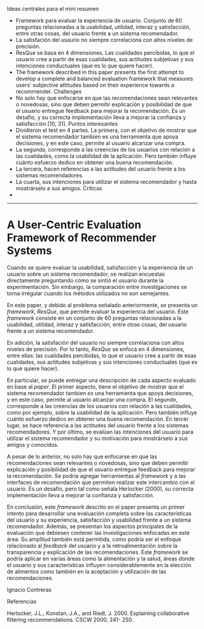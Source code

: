 Ideas centrales para el mini resumen
- Framework para evaluar la experiencia de usuario. Conjunto de 60 preguntas relacionadas a la usabilidad, utilidad, interaz y satisfacción, entre otras cosas, del usuario frente a un sistema recomendador.
- La satisfación del usaurio no siempre correlaciona con altos niveles de precisión.
- ResQue se basa en 4 dimensiones. Las cualidades percibidas, lo que el usuario cree a partir de esas cualidades, sus actitudes subjetivas y sus intenciones conductuales (que es lo que quiere hacer).
- The framework described in this paper presents the first attempt to develop a complete and balanced evaluation framework that measures users’ subjective attitudes based on their experience towards a recommender.
Challenges
- No solo hay que enfocarse en que las recomendaciones sean relevantes o novedosas, sino que deben permitir explicación y posibilidad de que el usuario entregue feedback para mejorar la recomendación. Es un desafío, y su correcta implementación lleva a mejorar la confianza y satisfacción [10, 31].
Puntos interesantes
- Dividieron el test en 4 partes. La primera, con el objetivo de mostrar que el sistema recomendador tambien es una herramienta que apoya decisiones, y en este caso, permite al usuario alcanzar una compra.
- La segunda, corresponde a las creencias de los usuarios con relación a las cualidades, como la usabilidad de la aplicación. Pero también influye cuánto esfuerzo dedico en obtener una buena recomendación.
- La tercera, hacen referencias a las actitudes del usuario frente a los sistemas recomendadores.
- La cuarta, sus intenciones para utilizar el sistema recomendador y hasta mostrárselo a sus amigos.
Críticas
- 

---

# A User-Centric Evaluation Framework of Recommender Systems

Cuando se quiere evaluar la usabilidad, satisfacción y la experiencia de un usuario sobre un sistema recomendador, se realizan encuestas directamente preguntando cómo se sintió el usuario durante la experimentación. Sin embargo, la comparación entre investigaciones se torna irregular cuando los métodos utilizados no son semejantes.

En este paper, y debido al problema señalado anteriormente, se presenta un _framework_, _ResQue_, que permite evaluar la experiencia del usuario. Este _framework_ consiste en un conjunto de 60 preguntas relacionadas a la usabilidad, utilidad, interaz y satisfacción, entre otras cosas, del usuario frente a un sistema recomendador.

En adición, la satisfación del usuario no siempre correlaciona con altos niveles de precisión. Por lo tanto, _ResQue_ se enfoca en 4 dimensiones, entre ellas: las cualidades percibidas, lo que el usuario cree a partir de esas cualidades, sus actitudes subjetivas y sus intenciones conductuales (que es lo que quiere hacer).

En particular, se puede entregar una descripción de cada aspecto evaluado en base al _paper_. El primer aspecto, tiene el objetivo de mostrar que el sistema recomendador tambien es una herramienta que apoya decisiones, y en este caso, permite al usuario alcanzar una compra. El segundo, corresponde a las creencias de los usuarios con relación a las cualidades, como por ejemplo, sobre la usabilidad de la aplicación. Pero también influye cuánto esfuerzo dedico en obtener una buena recomendación. En tercer lugar, se hace referencia a las actitudes del usuario frente a los sistemas recomendadores. Y por último, se evalúan las intenciones del usuario para utilizar el sistema recomendador y su motivación para mostrárselo a sus amigos y conocidos.

A pesar de lo anterior, no solo hay que enfocarse en que las recomendaciones sean relevantes o novedosas, sino que deben permitir explicación y posibilidad de que el usuario entregue feedback para mejorar la recomendación. Se podría agregar herramientas al _framework_ y a las interfaces de recomendación que permiten realizar este intercambio con el usuario. Es un desafío, pero tal como señala Herlocker (2000), su correcta implementación lleva a mejorar la confianza y satisfacción.

En conclusión, este _framework_ descrito en el paper presenta un primer intento para desarrollar una evaluación completa sobre las características del usuario y su experiencia, satisfacción y usabilidad frente a un sistema recomendador. Además, se presentan los aspectos principales de la evaluación que debiesen contener las investigaciones enfocadas en este área. Su amplitud también está permitida, como podría ser el enfoque relacionado al _feedback_ del usuario y a la retroalimentación sobre la transparencia y explicación de las recomendaciones. Este _framework_ se podría aplicar en varias áreas como la alimentación y la salud, áreas donde el usuario y sus características influyen considerablemente en la elección de alimentos como también en la aceptación y utilización de las recomendaciones.

Ignacio Contreras

Referencias

Herlocker, J.L., Konstan, J.A., and Riedl, J. 2000. Explaining
collaborative filtering recommendations. CSCW 2000, 241-
250.